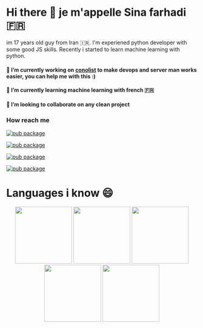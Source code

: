 # Hi there 👋 je m'appelle Sina farhadi 🇫🇷
im 17 years old guy from Iran 🇮🇷.
I'm experiened python developer with some good JS skills.
Recently i started to learn machine learning with python.

#### 🔭 I’m currently working on [conolist](https://github.com/E-RROR/conolist) to make devops and server man works easier, you can help me with this :)
#### 🌱 I’m currently learning machine learning with french 🇫🇷
#### 👯 I’m looking to collaborate on any clean project

### How reach me 

[![pub package](https://img.shields.io/badge/me-Linkedin-blue?color=blue&style=flat-square)](https://www.linkedin.com/in/sina-farhadi-profile/)

[![pub package](https://img.shields.io/badge/me-Instagram-fb3958?color=fb3958&style=flat-square)](https://www.instagram.com/_sinafarhadi/)

[![pub package](https://img.shields.io/badge/me-Youtube-red?color=red&style=flat-square)](https://www.youtube.com/channel/UC1DQwagZKa15Ko0lypVXaiQ)

[![pub package](https://img.shields.io/badge/me-Twitter-blue?color=blue&style=flat-square)](https://twitter.com/_sinafarhadi)

# Languages i know 😄
<div align="center">
    <span>
            <img src="https://image.flaticon.com/icons/svg/1387/1387537.svg" width="150" style="display: inline" />
    </span>
    <span>
            <img src="https://image.flaticon.com/icons/svg/919/919828.svg" width="150" style="display: inline" />
    </span>
    <span>
            <img src="https://cdn.iconscout.com/icon/free/png-256/typescript-1174965.png" width="150" style="display: inline" />
    </span>
    <span>
            <img src="https://upload.wikimedia.org/wikipedia/commons/thumb/d/d5/Rust_programming_language_black_logo.svg/1200px-Rust_programming_language_black_logo.svg.png" width="150" style="display: inline" />
    </span>
    <span>
            <img src="https://seeklogo.com/images/K/kotlin-logo-30C1970B05-seeklogo.com.png" width="150" style="display: inline" />
    </span>
</div>
